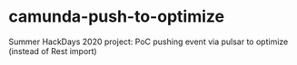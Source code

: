 # camunda-push-to-optimize
Summer HackDays 2020 project: PoC pushing event via pulsar to optimize (instead of Rest import)
